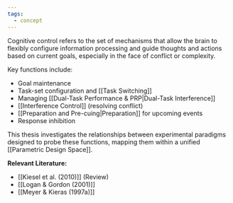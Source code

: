 ```yaml
---
tags:
  - concept
---
```


Cognitive control refers to the set of mechanisms that allow the brain to flexibly configure information processing and guide thoughts and actions based on current goals, especially in the face of conflict or complexity.

Key functions include:

- Goal maintenance
- Task-set configuration and [[Task Switching]]
- Managing [[Dual-Task Performance & PRP|Dual-Task Interference]]
- [[Interference Control]] (resolving conflict)
- [[Preparation and Pre-cuing|Preparation]] for upcoming events
- Response inhibition

This thesis investigates the relationships between experimental paradigms designed to probe these functions, mapping them within a unified [[Parametric Design Space]].

**Relevant Literature:**

- [[Kiesel et al. (2010)]] (Review)
- [[Logan & Gordon (2001)]]
- [[Meyer & Kieras (1997a)]]